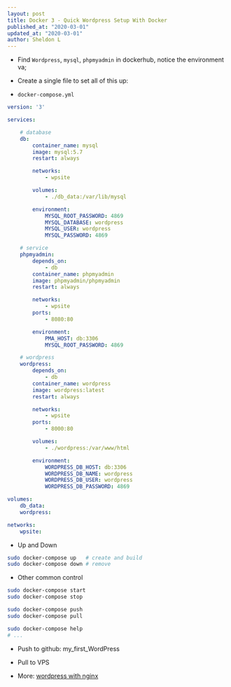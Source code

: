 ```yaml
---
layout: post
title: Docker 3 - Quick Wordpress Setup With Docker
published_at: "2020-03-01"
updated_at: "2020-03-01"
author: Sheldon L
---
```


- Find `Wordpress`, `mysql`, `phpmyadmin` in dockerhub, notice the environment va;

- Create a single file to set all of this up:

- `docker-compose.yml`

```yml
version: '3'

services: 

    # database
    db:
        container_name: mysql
        image: mysql:5.7
        restart: always

        networks: 
            - wpsite

        volumes: 
            - ./db_data:/var/lib/mysql

        environment: 
            MYSQL_ROOT_PASSWORD: 4869
            MYSQL_DATABASE: wordpress
            MYSQL_USER: wordpress
            MYSQL_PASSWORD: 4869

    # service
    phpmyadmin:
        depends_on: 
            - db
        container_name: phpmyadmin
        image: phpmyadmin/phpmyadmin
        restart: always

        networks: 
            - wpsite
        ports: 
            - 8080:80

        environment: 
            PMA_HOST: db:3306
            MYSQL_ROOT_PASSWORD: 4869

    # wordpress
    wordpress:
        depends_on: 
            - db
        container_name: wordpress
        image: wordpress:latest
        restart: always

        networks: 
            - wpsite
        ports: 
            - 8000:80

        volumes: 
            - ./wordpress:/var/www/html

        environment: 
            WORDPRESS_DB_HOST: db:3306
            WORDPRESS_DB_NAME: wordpress
            WORDPRESS_DB_USER: wordpress
            WORDPRESS_DB_PASSWORD: 4869

volumes: 
    db_data:
    wordpress: 

networks: 
    wpsite:
```

- Up and Down

```bash
sudo docker-compose up   # create and build
sudo docker-compose down # remove 
```

- Other common control

```bash
sudo docker-compose start
sudo docker-compose stop

sudo docker-compose push 
sudo docker-compose pull

sudo docker-compose help
# ...
```

- Push to github: my_first_WordPress

- Pull to VPS

- More: [wordpress with nginx](https://www.digitalocean.com/community/tutorials/how-to-install-wordpress-with-docker-compose)